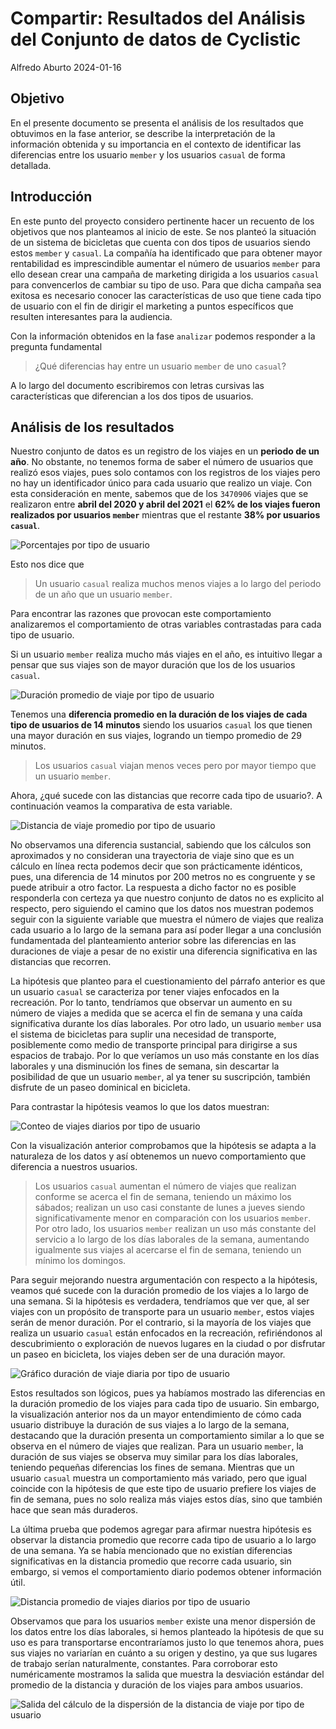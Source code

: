 # Compartir: Resultados del Análisis del Conjunto de datos de Cyclistic

Alfredo Aburto
2024-01-16

## Objetivo

En el presente documento se presenta el análisis de los resultados que obtuvimos
en la fase anterior, se describe la interpretación de la información obtenida y
su importancia en el contexto de identificar las diferencias entre los usuario
`member` y los usuarios `casual` de forma detallada.

## Introducción

En este punto del proyecto considero pertinente hacer un recuento de los objetivos
que nos planteamos al inicio de este. Se nos planteó la situación de un sistema
de bicicletas que cuenta con dos tipos de usuarios siendo estos `member` y
`casual`. La compañía ha identificado que para obtener mayor rentabilidad es 
imprescindible aumentar el número de usuarios `member` para ello desean crear
una campaña de marketing dirigida a los usuarios `casual` para convencerlos de
cambiar su tipo de uso. Para que dicha campaña sea exitosa es necesario conocer
las características de uso que tiene cada tipo de usuario con el fin de dirigir
el marketing a puntos específicos que resulten interesantes para la audiencia.

Con la información obtenidos en la fase `analizar` podemos responder a la pregunta
fundamental

> ¿Qué diferencias hay entre un usuario `member` de uno `casual`?

A lo largo del documento escribiremos con letras cursivas las características
que diferencian a los dos tipos de usuarios.

## Análisis de los resultados

Nuestro conjunto de datos es un registro de los viajes en un **periodo de un año**.
No obstante, no tenemos forma de saber el número de usuarios que realizó esos
viajes, pues solo contamos con los registros de los viajes pero no hay un
identificador único para cada usuario que realizo un viaje. Con esta consideración
en mente, sabemos que de los `3470906` viajes que se realizaron entre **abril del
2020 y abril del 2021** el **62% de los viajes fueron realizados por usuarios `member`**
mientras que el restante **38% por usuarios `casual`**.

![Porcentajes por tipo de usuario](https://github.com/alabacw74/analisis-datos-bicicletas-compartidas/blob/main/Visualizaciones/Grafico_porcentaje_tipo_usuario.jpeg "Proporción de tipos de usuarios")

Esto nos dice que 
> Un usuario `casual` realiza muchos menos viajes a lo largo del
> periodo de un año que un usuario `member`. 

Para encontrar las razones que provocan este comportamiento analizaremos el 
comportamiento de otras variables contrastadas para cada tipo de usuario.

Si un usuario `member` realiza mucho más viajes en el año, es intuitivo llegar a
pensar que sus viajes son de mayor duración que los de los usuarios `casual`.

![Duración promedio de viaje por tipo de usuario](https://github.com/alabacw74/analisis-datos-bicicletas-compartidas/blob/main/Visualizaciones/Grafico_duracion_viaje_por_tipo.jpeg)

Tenemos una **diferencia promedio en la duración de los viajes de cada tipo de usuarios de 14 minutos**
siendo los usuarios `casual` los que tienen una mayor duración en sus viajes,
logrando un tiempo promedio de 29 minutos. 

> Los usuarios `casual` viajan menos veces pero por mayor tiempo que un usuario `member`.

Ahora, ¿qué sucede con las distancias que recorre cada tipo de usuario?. A 
continuación veamos la comparativa de esta variable.

![Distancia de viaje promedio por tipo de usuario](https://github.com/alabacw74/analisis-datos-bicicletas-compartidas/blob/main/Visualizaciones/Grafico_distancia_viaje_por_tipo.jpeg)


No observamos una diferencia sustancial, sabiendo que los cálculos son aproximados
y no consideran una trayectoria de viaje sino que es un cálculo en línea recta
podemos decir que son prácticamente idénticos, pues, una diferencia de 14 minutos
por 200 metros no es congruente y se puede atribuir a otro factor. La respuesta
a dicho factor no es posible responderla con certeza ya que nuestro conjunto de
datos no es explicito al respecto, pero siguiendo el camino que los datos nos
muestran podemos seguir con la siguiente variable que muestra el número de viajes
que realiza cada usuario a lo largo de la semana para así poder llegar a una
conclusión fundamentada del planteamiento anterior sobre las diferencias en las
duraciones de viaje a pesar de no existir una diferencia significativa en las
distancias que recorren.

La hipótesis que planteo para el cuestionamiento del párrafo anterior es que un 
usuario `casual` se caracteriza por tener viajes enfocados en la recreación. 
Por lo tanto, tendríamos que observar un aumento en su número de viajes a medida
que se acerca el fin de semana y una caída significativa durante los días 
laborales. Por otro lado, un usuario `member` usa el sistema de bicicletas 
para suplir una necesidad de transporte, posiblemente como medio de transporte
principal para dirigirse a sus espacios de trabajo. Por lo que veríamos un 
uso más constante en los días laborales y una disminución los fines de semana, 
sin descartar la posibilidad de que un usuario `member`, al ya tener su 
suscripción, también disfrute de un paseo dominical en bicicleta.

Para contrastar la hipótesis veamos lo que los datos muestran:

![Conteo de viajes diarios por tipo de usuario](https://github.com/alabacw74/analisis-datos-bicicletas-compartidas/blob/main/Visualizaciones/Grafico_conteo_viajes_diarios_por_tipo.jpeg "Número de pasajeros por día de la semana")

Con la visualización anterior comprobamos que la hipótesis se adapta a la naturaleza
de los datos y así obtenemos un nuevo comportamiento que diferencia a nuestros
usuarios.

> Los usuarios `casual` aumentan el número de viajes que realizan conforme se 
> acerca el fin de semana, teniendo un máximo los sábados; realizan un uso 
> casi constante de lunes a jueves siendo significativamente menor en
> comparación con los usuarios `member`. Por otro lado, los usuarios
> `member` realizan un uso más constante del servicio a lo largo de los días 
> laborales de la semana, aumentando igualmente sus viajes al acercarse el
> fin de semana, teniendo un mínimo los domingos.

Para seguir mejorando nuestra argumentación con respecto a la hipótesis, veamos
qué sucede con la duración promedio de los viajes a lo largo de una semana. 
Si la hipótesis es verdadera, tendríamos que ver que, al ser viajes con un 
propósito de transporte para un usuario `member`, estos viajes serán de menor
duración. Por el contrario, si la mayoría de los viajes que realiza un usuario
`casual` están enfocados en la recreación, refiriéndonos al descubrimiento o 
exploración de nuevos lugares en la ciudad o por disfrutar un paseo en 
bicicleta, los viajes deben ser de una duración mayor.

![Gráfico duración de viaje diaria por tipo de usuario](https://github.com/alabacw74/analisis-datos-bicicletas-compartidas/blob/main/Visualizaciones/Grafico_duracion_viajes_diarios_por_tipo.jpeg "Duración promedio de viajes diarios por tipo de usuario")

Estos resultados son lógicos, pues ya habíamos mostrado las diferencias en la
duración promedio de los viajes para cada tipo de usuario. Sin embargo, la
visualización anterior nos da un mayor entendimiento de cómo cada usuario
distribuye la duración de sus viajes a lo largo de la semana, destacando que la
duración presenta un comportamiento similar a lo que se observa en el número de
viajes que realizan. Para un usuario `member`, la duración de sus viajes se
observa muy similar para los días laborales, teniendo pequeñas diferencias los
fines de semana. Mientras que un usuario `casual` muestra un comportamiento más
variado, pero que igual coincide con la hipótesis de que este tipo de usuario
prefiere los viajes de fin de semana, pues no solo realiza más viajes estos
días, sino que también hace que sean más duraderos.

La última prueba que podemos agregar para afirmar nuestra hipótesis es observar
la distancia promedio que recorre cada tipo de usuario a lo largo de una semana.
Ya se había mencionado que no existían diferencias significativas en la 
distancia promedio que recorre cada usuario, sin embargo, si vemos el comportamiento
diario podemos obtener información útil.

![Distancia promedio de viajes diarios por tipo de usuario](https://github.com/alabacw74/analisis-datos-bicicletas-compartidas/blob/main/Visualizaciones/Grafico_distancia_promedio_viajes_diarios_por_tipo.jpeg "Distancia promedio de viajes diarios por tipo de usuario")


Observamos que para los usuarios `member` existe una menor dispersión de los datos
entre los días laborales, si hemos planteado la hipótesis de que su uso es para
transportarse encontraríamos justo lo que tenemos ahora, pues sus viajes no variarían
en cuánto a su origen y destino, ya que sus lugares de trabajo serían naturalmente,
constantes. Para corroborar esto numéricamente mostramos la salida que muestra
la desviación estándar del promedio de la distancia y duración de los viajes 
para ambos usuarios.


![Salida del cálculo de la dispersión de la distancia de viaje por tipo de usuario](https://github.com/alabacw74/analisis-datos-bicicletas-compartidas/blob/main/proceso_analitico/Analizar/images/salida_dispercion_distancia_de%20_viaje_por_dia_y_por_tipo_usuario.png "Salida del cálculo de la dispersión de la distancia de viaje por tipo de usuario")